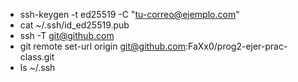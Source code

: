 * ssh-keygen -t ed25519 -C "tu-correo@ejemplo.com" 
* cat ~/.ssh/id_ed25519.pub
* ssh -T git@github.com
* git remote set-url origin git@github.com:FaXx0/prog2-ejer-prac-class.git
* ls ~/.ssh
